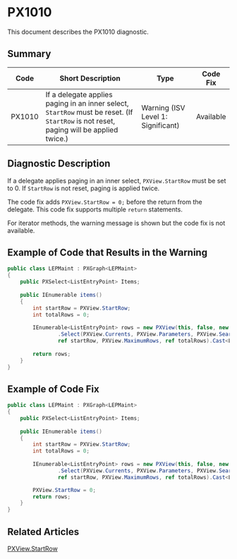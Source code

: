 # PX1010
This document describes the PX1010 diagnostic.

## Summary

| Code   | Short Description                                                                                                                      | Type                           | Code Fix  | 
| ------ | -------------------------------------------------------------------------------------------------------------------------------------- | ------------------------------ | --------- | 
| PX1010 | If a delegate applies paging in an inner select, `StartRow` must be reset. (If `StartRow` is not reset, paging will be applied twice.) | Warning (ISV Level 1: Significant) | Available | 

## Diagnostic Description
If a delegate applies paging in an inner select, `PXView.StartRow` must be set to 0. If `StartRow` is not reset, paging is applied twice.

The code fix adds `PXView.StartRow = 0;` before the return from the delegate. This code fix supports multiple `return` statements.

For iterator methods, the warning message is shown but the code fix is not available.

## Example of Code that Results in the Warning

```C#
public class LEPMaint : PXGraph<LEPMaint>
{
    public PXSelect<ListEntryPoint> Items;
  
    public IEnumerable items()
    {
        int startRow = PXView.StartRow;
        int totalRows = 0;
  
        IEnumerable<ListEntryPoint> rows = new PXView(this, false, new Select<ListEntryPoint>()) // The PX1010 warning is displayed for this line.
                .Select(PXView.Currents, PXView.Parameters, PXView.Searches, PXView.SortColumns, PXView.Descendings, PXView.Filters,
                ref startRow, PXView.MaximumRows, ref totalRows).Cast<ListEntryPoint>();
  
        return rows;
    }
}
```

## Example of Code Fix

```C#
public class LEPMaint : PXGraph<LEPMaint>
{
    public PXSelect<ListEntryPoint> Items;
  
    public IEnumerable items()
    {
        int startRow = PXView.StartRow;
        int totalRows = 0;
  
        IEnumerable<ListEntryPoint> rows = new PXView(this, false, new Select<ListEntryPoint>())
                .Select(PXView.Currents, PXView.Parameters, PXView.Searches, PXView.SortColumns, PXView.Descendings, PXView.Filters,
                ref startRow, PXView.MaximumRows, ref totalRows).Cast<ListEntryPoint>();

        PXView.StartRow = 0;  
        return rows;
    }
}
```

## Related Articles

[PXView.StartRow](https://help.acumatica.com/Help?ScreenId=ShowWiki&pageid=0d3b761d-b39d-0301-11bf-d6bc4ae3bb69)
